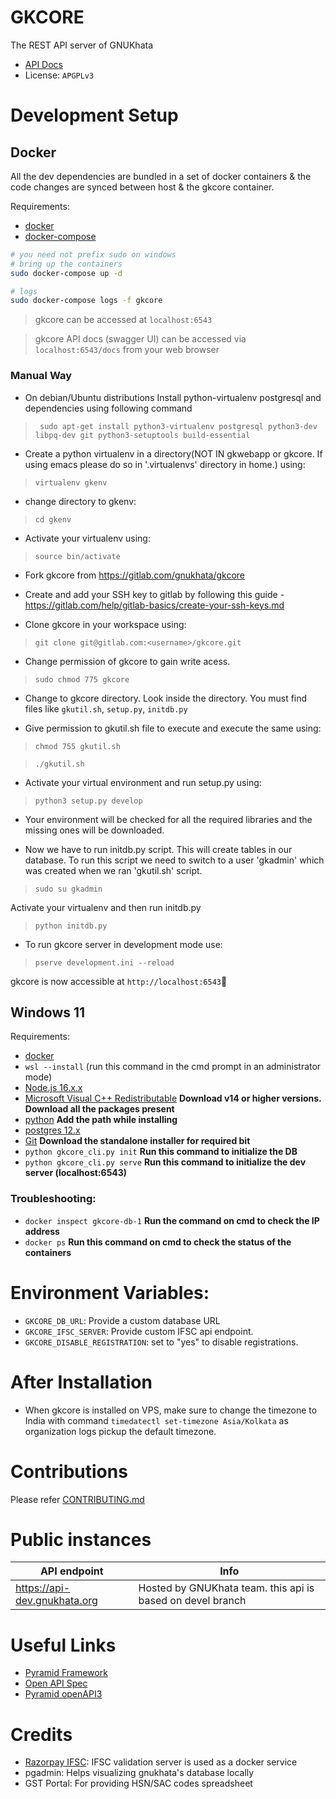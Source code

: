 # GKCORE

The REST API server of GNUKhata

- [API Docs](https://gnukhata.gitlab.io/gkcore/api-docs/)
- License: `APGPLv3`

# Development Setup

## Docker

All the dev dependencies are bundled in a set of docker containers & the code changes are synced between host & the gkcore container.

Requirements:

- [docker](https://www.docker.com/)
- [docker-compose](https://docs.docker.com/compose/)
<!-- - [virtualenv](https://pypi.org/project/virtualenv/) -->

```sh
# you need not prefix sudo on windows
# bring up the containers
sudo docker-compose up -d

# logs
sudo docker-compose logs -f gkcore
```

<!-- - Install dependencies `libpq-dev` and `build-essential`. On debian/Ubuntu distro's `sudo apt install libpq-dev build-essential`
- Create a virtal environment named gkenv: `virtualenv gkenv`
- activate the gkcore virtual environment: `source gkenv/bin/activate`
- `cd` into the cloned gkcore repository
- run `pip install -r requirements.txt` to install gkcore dependencies
- set environment variable `export GKCORE_DB_URL="postgres://gkadmin:gkadmin@localhost:5432/gkdata"`
- Run the command `docker-compose up -d` to start the containers on which gkcore depends
- If you are running gkcore for the first time, run `python3 setup.py develop` to setup the app and `python3 initdb.py` which initializes the database schema
- to perform database migrations run `python3 db_migrate.py`
- For development purpose, run `pserve development.ini --reload`
- For production, run `pserve production.ini` -->

> gkcore can be accessed at `localhost:6543`

> gkcore API docs (swagger UI) can be accessed via `localhost:6543/docs` from your web browser

### Manual Way

- On debian/Ubuntu distributions Install python-virtualenv postgresql and dependencies using following command

> ` sudo apt-get install python3-virtualenv postgresql python3-dev libpq-dev git python3-setuptools build-essential`

- Create a python virtualenv in a directory(NOT IN gkwebapp or gkcore. If using emacs please do so in '.virtualenvs' directory in home.) using:

> `virtualenv gkenv `

- change directory to gkenv:

> `cd gkenv`

- Activate your virtualenv using:

> `source bin/activate`

- Fork gkcore from https://gitlab.com/gnukhata/gkcore

- Create and add your SSH key to gitlab by following this guide - https://gitlab.com/help/gitlab-basics/create-your-ssh-keys.md

- Clone gkcore in your workspace using:

> `git clone git@gitlab.com:<username>/gkcore.git`

- Change permission of gkcore to gain write acess.

> `sudo chmod 775 gkcore`

- Change to gkcore directory. Look inside the directory. You must find files like `gkutil.sh`, `setup.py`, `initdb.py`

- Give permission to gkutil.sh file to execute and execute the same using:

> `chmod 755 gkutil.sh`

> `./gkutil.sh`

- Activate your virtual environment and run setup.py using:

> `python3 setup.py develop`

- Your environment will be checked for all the required libraries and the missing ones will be downloaded.

- Now we have to run initdb.py script. This will create tables in our database. To run this script we need to switch to a user 'gkadmin' which was created when we ran 'gkutil.sh' script.

> `sudo su gkadmin`

Activate your virtualenv and then run initdb.py

> `python initdb.py`

- To run gkcore server in development mode use:

> `pserve development.ini --reload`

gkcore is now accessible at `http://localhost:6543`🎉

## Windows 11

Requirements:

- [docker](https://www.docker.com/)
- `wsl --install` (run this command in the cmd prompt in an administrator mode)
- [Node.js 16.x.x](https://nodejs.org/download/release/v16.20.0/node-v16.20.0-x64.msi)
- [Microsoft Visual C++ Redistributable](https://learn.microsoft.com/en-us/cpp/windows/latest-supported-vc-redist?view=msvc-170)
  **Download v14 or higher versions. Download all the packages present**
- [python](https://www.python.org/downloads/) **Add the path while installing**
- [postgres 12.x](https://www.enterprisedb.com/downloads/postgres-postgresql-downloads)
- [Git](https://git-scm.com/download/win) **Download the standalone installer for required bit**
- `python gkcore_cli.py init` **Run this command to initialize the DB**
- `python gkcore_cli.py serve` **Run this command to initialize the dev server (localhost:6543)**

### Troubleshooting:

- `docker inspect gkcore-db-1` **Run the command on cmd to check the IP address**
- `docker ps` **Run this command on cmd to check the status of the containers**

# Environment Variables:

- `GKCORE_DB_URL`: Provide a custom database URL
- `GKCORE_IFSC_SERVER`: Provide custom IFSC api endpoint.
- `GKCORE_DISABLE_REGISTRATION`: set to "yes" to disable registrations.

# After Installation

- When gkcore is installed on VPS, make sure to change the timezone to India with command `timedatectl set-timezone Asia/Kolkata` as organization logs pickup the default timezone.

# Contributions

Please refer [CONTRIBUTING.md](./CONTRIBUTING.md)

# Public instances

| API endpoint                 | Info                                                       |
| ---------------------------- | ---------------------------------------------------------- |
| https://api-dev.gnukhata.org | Hosted by GNUKhata team. this api is based on devel branch |

# Useful Links

- [Pyramid Framework](https://trypyramid.com/)
- [Open API Spec](https://swagger.io/docs/specification/about/)
- [Pyramid openAPI3](https://github.com/Pylons/pyramid_openapi3)

# Credits

- [Razorpay IFSC](https://github.com/razorpay/ifsc): IFSC validation server is used as a docker service
- pgadmin: Helps visualizing gnukhata's database locally
- GST Portal: For providing HSN/SAC codes spreadsheet
